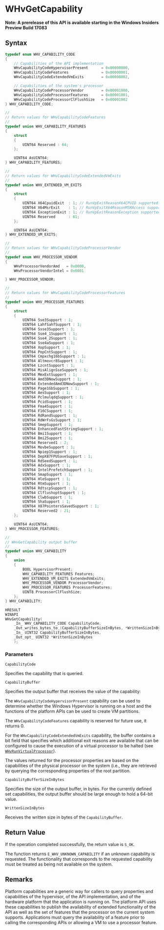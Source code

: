 # WHvGetCapability
**Note: A prerelease of this API is available starting in the Windows Insiders Preview Build 17083**


## Syntax
```C
typedef enum WHV_CAPABILITY_CODE
{
    // Capabilities of the API implementation
    WHvCapabilityCodeHypervisorPresent      = 0x00000000,
    WHvCapabilityCodeFeatures               = 0x00000001,
    WHvCapabilityCodeExtendedVmExits        = 0x00000002,

    // Capabilities of the system's processor
    WHvCapabilityCodeProcessorVendor        = 0x00001000,
    WHvCapabilityCodeProcessorFeatures      = 0x00001001,
    WHvCapabilityCodeProcessorClFlushSize   = 0x00001002
} WHV_CAPABILITY_CODE;

//
// Return values for WHvCapabilityCodeFeatures
//
typedef union WHV_CAPABILITY_FEATURES
{
    struct
    {
        UINT64 Reserved : 64;
    };

    UINT64 AsUINT64;
} WHV_CAPABILITY_FEATURES;

//
// Return values for WHvCapabilityCodeExtendedVmExits
//
typedef union WHV_EXTENDED_VM_EXITS
{
    struct
    {
        UINT64 X64CpuidExit  : 1; // RunVpExitReasonX64CPUID supported
        UINT64 X64MsrExit    : 1; // RunVpExitX64ReasonMSRAccess supported
        UINT64 ExceptionExit : 1; // RunVpExitReasonException supported
        UINT64 Reserved      : 61;
    };

    UINT64 AsUINT64;
} WHV_EXTENDED_VM_EXITS;

//
// Return values for WHvCapabilityCodeProcessorVendor
//
typedef enum WHV_PROCESSOR_VENDOR
{
    WHvProcessorVendorAmd   = 0x0000,
    WHvProcessorVendorIntel = 0x0001

} WHV_PROCESSOR_VENDOR;

//
// Return values for WHvCapabilityCodeProcessorFeatures
//
typedef union WHV_PROCESSOR_FEATURES
{
    struct
    {
        UINT64 Sse3Support : 1;
        UINT64 LahfSahfSupport : 1;
        UINT64 Ssse3Support : 1;
        UINT64 Sse4_1Support : 1;
        UINT64 Sse4_2Support : 1;
        UINT64 Sse4aSupport : 1;
        UINT64 XopSupport : 1;
        UINT64 PopCntSupport : 1;
        UINT64 Cmpxchg16bSupport : 1;
        UINT64 Altmovcr8Support : 1;
        UINT64 LzcntSupport : 1;
        UINT64 MisAlignSseSupport : 1;
        UINT64 MmxExtSupport : 1;
        UINT64 Amd3DNowSupport : 1;
        UINT64 ExtendedAmd3DNowSupport : 1;
        UINT64 Page1GbSupport : 1;
        UINT64 AesSupport : 1;
        UINT64 PclmulqdqSupport : 1;
        UINT64 PcidSupport : 1;
        UINT64 Fma4Support : 1;
        UINT64 F16CSupport : 1;
        UINT64 RdRandSupport : 1;
        UINT64 RdWrFsGsSupport : 1;
        UINT64 SmepSupport : 1;
        UINT64 EnhancedFastStringSupport : 1;
        UINT64 Bmi1Support : 1;
        UINT64 Bmi2Support : 1;
        UINT64 Reserved1 : 2;
        UINT64 MovbeSupport : 1;
        UINT64 Npiep1Support : 1;
        UINT64 DepX87FPUSaveSupport : 1;
        UINT64 RdSeedSupport : 1;
        UINT64 AdxSupport : 1;
        UINT64 IntelPrefetchSupport : 1;
        UINT64 SmapSupport : 1;
        UINT64 HleSupport : 1;
        UINT64 RtmSupport : 1;
        UINT64 RdtscpSupport : 1;
        UINT64 ClflushoptSupport : 1;
        UINT64 ClwbSupport : 1;
        UINT64 ShaSupport : 1;
        UINT64 X87PointersSavedSupport : 1;
        UINT64 Reserved2 : 21;
    };

    UINT64 AsUINT64;
} WHV_PROCESSOR_FEATURES;

//
// WHvGetCapability output buffer
//
typedef union WHV_CAPABILITY
{
    union
    {
        BOOL HypervisorPresent;
        WHV_CAPABILITY_FEATURES Features;
        WHV_EXTENDED_VM_EXITS ExtendedVmExits;
        WHV_PROCESSOR_VENDOR ProcessorVendor;
        WHV_PROCESSOR_FEATURES ProcessorFeatures;
        UINT8 ProcessorClFlushSize;
    };
} WHV_CAPABILITY;

HRESULT
WINAPI
WHvGetCapability(
    _In_ WHV_CAPABILITY_CODE CapabilityCode,
    _Out_writes_bytes_to_(CapabilityBufferSizeInBytes, *WrittenSizeInBytes) VOID* CapabilityBuffer,
    _In_ UINT32 CapabilityBufferSizeInBytes,
    _Out_opt_ UINT32 *WrittenSizeInBytes
    );
```

### Parameters

`CapabilityCode`

Specifies the capability that is queried.

`CapabilityBuffer`

Specifies the output buffer that receives the value of the capability:

The `WHvCapabilityCodeHypervisorPresent` capability can be used to determine whether the Windows Hypervisor is running on a host and the functions of the platform APIs can be used to create VM partitions.

The `WHvCapabilityCodeFeatures` capability is reserved for future use, it returns 0.

For the `WHvCapabilityCodeExtendedVmExits` capability, the buffer contains a bit field that specifies which additional exit reasons are available that can be configured to cause the execution of a virtual processor to be halted (see [`WHvRunVirtualProcessor`](WHvRunVirtualProcessor.md)).

The values returned for the processor properties are based on the capabilities of the physical processor on the system (i.e., they are retrieved by querying the corresponding properties of the root partition.

`CapabilityBufferSizeInBytes`

Specifies the size of the output buffer, in bytes. For the currently defined set capabilities, the output buffer should be large enough to hold a 64-bit value.

`WrittenSizeInBytes`

Receives the written size in bytes of the `CapabilityBuffer`.

## Return Value
If the operation completed successfully, the return value is `S_OK`.

The function returns `E_WHV_UNKNOWN_CAPABILITY` if an unknown capability is requested. The functionality that corresponds to the requested capability must be treated as being not available on the system.

## Remarks
Platform capabilities are a generic way for callers to query properties and capabilities of the hypervisor, of the API implementation, and of the hardware platform that the application is running on. The platform API uses these capabilities to publish the availability of extended functionality of the API as well as the set of features that the processor on the current system supports. Applications must query the availability of a feature prior to calling the corresponding APIs or allowing a VM to use a processor feature.

